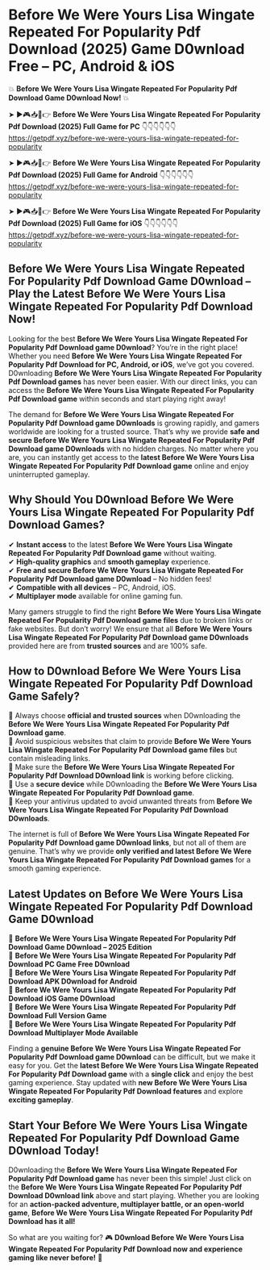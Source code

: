 # Before We Were Yours Lisa Wingate Repeated For Popularity Pdf Download (2025) Game D0wnload Free – PC, Android & iOS

💥 **Before We Were Yours Lisa Wingate Repeated For Popularity Pdf Download Game D0wnload Now!** 💥  

➤ ►🎮📥📱👉 **Before We Were Yours Lisa Wingate Repeated For Popularity Pdf Download (2025) Full Game for PC** 👇👇👇👇👇👇  
https://getpdf.xyz/before-we-were-yours-lisa-wingate-repeated-for-popularity  

➤ ►🎮📥📱👉 **Before We Were Yours Lisa Wingate Repeated For Popularity Pdf Download (2025) Full Game for Android** 👇👇👇👇👇👇  
https://getpdf.xyz/before-we-were-yours-lisa-wingate-repeated-for-popularity  

➤ ►🎮📥📱👉 **Before We Were Yours Lisa Wingate Repeated For Popularity Pdf Download (2025) Full Game for iOS** 👇👇👇👇👇👇  
https://getpdf.xyz/before-we-were-yours-lisa-wingate-repeated-for-popularity  

## Before We Were Yours Lisa Wingate Repeated For Popularity Pdf Download Game D0wnload – Play the Latest Before We Were Yours Lisa Wingate Repeated For Popularity Pdf Download Now!

Looking for the best **Before We Were Yours Lisa Wingate Repeated For Popularity Pdf Download game D0wnload**? You’re in the right place! Whether you need **Before We Were Yours Lisa Wingate Repeated For Popularity Pdf Download for PC, Android, or iOS**, we’ve got you covered. D0wnloading **Before We Were Yours Lisa Wingate Repeated For Popularity Pdf Download games** has never been easier. With our direct links, you can access the **Before We Were Yours Lisa Wingate Repeated For Popularity Pdf Download game** within seconds and start playing right away!  

The demand for **Before We Were Yours Lisa Wingate Repeated For Popularity Pdf Download game D0wnloads** is growing rapidly, and gamers worldwide are looking for a trusted source. That’s why we provide **safe and secure Before We Were Yours Lisa Wingate Repeated For Popularity Pdf Download game D0wnloads** with no hidden charges. No matter where you are, you can instantly get access to the **latest Before We Were Yours Lisa Wingate Repeated For Popularity Pdf Download game** online and enjoy uninterrupted gameplay.  

## **Why Should You D0wnload Before We Were Yours Lisa Wingate Repeated For Popularity Pdf Download Games?**  

✔ **Instant access** to the latest **Before We Were Yours Lisa Wingate Repeated For Popularity Pdf Download game** without waiting.  
✔ **High-quality graphics** and **smooth gameplay** experience.  
✔ **Free and secure Before We Were Yours Lisa Wingate Repeated For Popularity Pdf Download game D0wnload** – No hidden fees!  
✔ **Compatible with all devices** – PC, Android, iOS.  
✔ **Multiplayer mode** available for online gaming fun.  

Many gamers struggle to find the right **Before We Were Yours Lisa Wingate Repeated For Popularity Pdf Download game files** due to broken links or fake websites. But don’t worry! We ensure that all **Before We Were Yours Lisa Wingate Repeated For Popularity Pdf Download game D0wnloads** provided here are from **trusted sources** and are 100% safe.  

## **How to D0wnload Before We Were Yours Lisa Wingate Repeated For Popularity Pdf Download Game Safely?**  

📌 Always choose **official and trusted sources** when D0wnloading the **Before We Were Yours Lisa Wingate Repeated For Popularity Pdf Download game**.  
📌 Avoid suspicious websites that claim to provide **Before We Were Yours Lisa Wingate Repeated For Popularity Pdf Download game files** but contain misleading links.  
📌 Make sure the **Before We Were Yours Lisa Wingate Repeated For Popularity Pdf Download D0wnload link** is working before clicking.  
📌 Use a **secure device** while D0wnloading the **Before We Were Yours Lisa Wingate Repeated For Popularity Pdf Download game**.  
📌 Keep your antivirus updated to avoid unwanted threats from **Before We Were Yours Lisa Wingate Repeated For Popularity Pdf Download D0wnloads**.  

The internet is full of **Before We Were Yours Lisa Wingate Repeated For Popularity Pdf Download game D0wnload links**, but not all of them are genuine. That’s why we provide **only verified and latest Before We Were Yours Lisa Wingate Repeated For Popularity Pdf Download games** for a smooth gaming experience.  

## **Latest Updates on Before We Were Yours Lisa Wingate Repeated For Popularity Pdf Download Game D0wnload**  

🔹 **Before We Were Yours Lisa Wingate Repeated For Popularity Pdf Download Game D0wnload – 2025 Edition**  
🔹 **Before We Were Yours Lisa Wingate Repeated For Popularity Pdf Download PC Game Free D0wnload**  
🔹 **Before We Were Yours Lisa Wingate Repeated For Popularity Pdf Download APK D0wnload for Android**  
🔹 **Before We Were Yours Lisa Wingate Repeated For Popularity Pdf Download iOS Game D0wnload**  
🔹 **Before We Were Yours Lisa Wingate Repeated For Popularity Pdf Download Full Version Game**  
🔹 **Before We Were Yours Lisa Wingate Repeated For Popularity Pdf Download Multiplayer Mode Available**  

Finding a **genuine Before We Were Yours Lisa Wingate Repeated For Popularity Pdf Download game D0wnload** can be difficult, but we make it easy for you. Get the **latest Before We Were Yours Lisa Wingate Repeated For Popularity Pdf Download game** with a **single click** and enjoy the best gaming experience. Stay updated with **new Before We Were Yours Lisa Wingate Repeated For Popularity Pdf Download features** and explore **exciting gameplay**.  

## **Start Your Before We Were Yours Lisa Wingate Repeated For Popularity Pdf Download Game D0wnload Today!**  

D0wnloading the **Before We Were Yours Lisa Wingate Repeated For Popularity Pdf Download game** has never been this simple! Just click on the **Before We Were Yours Lisa Wingate Repeated For Popularity Pdf Download D0wnload link** above and start playing. Whether you are looking for an **action-packed adventure, multiplayer battle, or an open-world game**, **Before We Were Yours Lisa Wingate Repeated For Popularity Pdf Download has it all!**  

So what are you waiting for? 🎮 **D0wnload Before We Were Yours Lisa Wingate Repeated For Popularity Pdf Download now and experience gaming like never before!** 🚀  